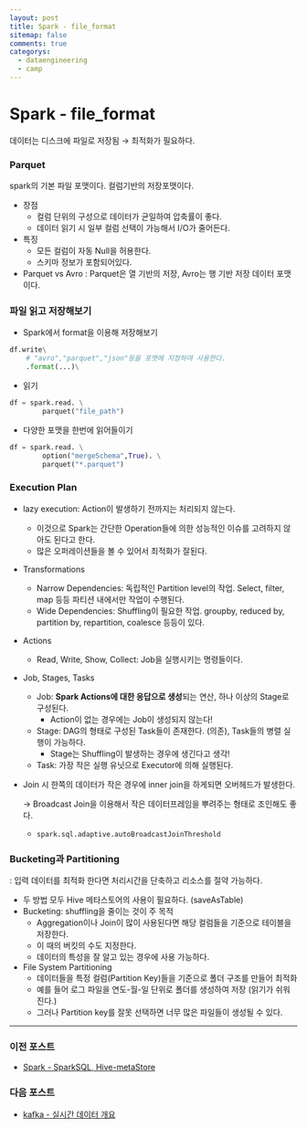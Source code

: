 ```yaml
---
layout: post
title: Spark - file_format
sitemap: false
comments: true
categorys:
  - dataengineering
  - camp
---
```


# Spark - file_format
데이터는 디스크에 파일로 저장됨 → 최적화가 필요하다.

### Parquet

spark의 기본 파일 포맷이다.  컬럼기반의 저장포맷이다.

- 장점
    - 컬럼 단위의 구성으로 데이터가 균일하여 압축률이 좋다.
    - 데이터 읽기 시 일부 컬럼 선택이 가능해서 I/O가 줄어든다.
- 특징
    - 모든 컬럼이 자동 Null을 허용한다.
    - 스키마 정보가 포함되어있다.
- Parquet vs Avro
: Parquet은 열 기반의 저장, Avro는 행 기반 저장 데이터 포맷이다.

### 파일 읽고 저장해보기

- Spark에서 format을 이용해 저장해보기

```python
df.write\
	# "avro","parquet","json"등을 포맷에 지정하여 사용한다.
	.format(...)\
```

- 읽기

```python
df = spark.read. \
		parquet("file_path")
```

- 다양한 포맷을 한번에 읽어들이기

```python
df = spark.read. \
		option("mergeSchema",True). \
		parquet("*.parquet")
```

### Execution Plan

- lazy execution: Action이 발생하기 전까지는 처리되지 않는다.
    - 이것으로 Spark는 간단한 Operation들에 의한 성능적인 이슈를 고려하지 않아도 된다고 한다.
    - 많은 오퍼레이션들을 볼 수 있어서 최적화가 잘된다.
- Transformations
    - Narrow Dependencies: 독립적인 Partition level의 작업. Select, filter, map 등등 파티션 내에서만 작업이 수행된다.
    - Wide Dependencies: Shuffling이 필요한 작업. groupby, reduced by, partition by, repartition, coalesce 등등이 있다.
- Actions
    - Read, Write, Show, Collect: Job을 실행시키는 명령들이다.
- Job, Stages, Tasks
    - Job: **Spark Actions에 대한 응답으로 생성**되는 연산, 하나 이상의 Stage로 구성된다.
        - Action이 없는 경우에는 Job이 생성되지 않는다!
    - Stage: DAG의 형태로 구성된 Task들이 존재한다. (의존), Task들의 병렬 실행이 가능하다.
        - Stage는 Shuffling이 발생하는 경우에 생긴다고 생각!
    - Task: 가장 작은 실행 유닛으로 Executor에 의해 실행된다.
- Join 시 한쪽의 데이터가 작은 경우에 inner join을 하게되면 오버헤드가 발생한다.
    
    → Broadcast Join을 이용해서 작은 데이터프레임을 뿌려주는 형태로 조인해도 좋다.
    
    - `spark.sql.adaptive.autoBroadcastJoinThreshold`

### Bucketing과 Partitioning

: 입력 데이터를 최적화 한다면 처리시간을 단축하고 리소스를 절약 가능하다.

- 두 방법 모두 Hive 메타스토어의 사용이 필요하다. (saveAsTable)
- Bucketing: shuffling을 줄이는 것이 주 목적
    - Aggregation이나 Join이 많이 사용된다면 해당 컬럼들을 기준으로 테이블을 저장한다.
    - 이 때의 버킷의 수도 지정한다.
    - 데이터의 특성을 잘 알고 있는 경우에 사용 가능하다.
- File System Partitioning
    - 데이터들을 특정 컬럼(Partition Key)들을 기준으로 폴더 구조를 만들어 최적화
    - 예를 들어 로그 파일을 연도-월-일 단위로 폴더를 생성하여 저장 (읽기가 쉬워진다.)
    - 그러나 Partition key를 잘못 선택하면 너무 많은 파일들이 생성될 수 있다.


---
### 이전 포스트
- [Spark - SparkSQL, Hive-metaStore](https://poriz.github.io/dataengineering/camp/2024-01-18-dataengineering-camp-Spark_4/)

### 다음 포스트
- [kafka - 실시간 데이터 개요](https://poriz.github.io/dataengineering/camp/2024-01-22-dataengineering-camp-Kafka_1/)



